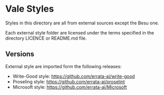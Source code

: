 # Vale Styles

Styles in this directory are all from external sources except the Besu one.

Each external style folder are licensed under the terms specified in the directory LICENCE or README.md file.

## Versions

External style are imported form the following releases:

- Write-Good style: <https://github.com/errata-ai/write-good>
- Proseling style: <https://github.com/errata-ai/proselint>
- Microsoft style: <https://github.com/errata-ai/Microsoft>
